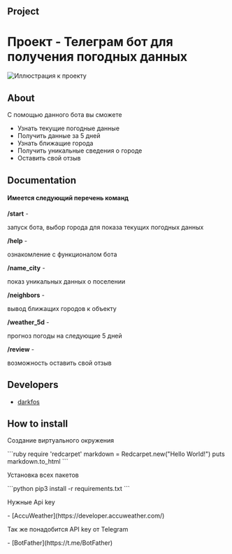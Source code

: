 ## Project
<h1>Проект - Телеграм бот для получения погодных данных</h1>

![Иллюстрация к проекту](https://github.com/darkfos/t_wthr/blob/main/Screenshot_1.png)

## About

<p>С помощью данного бота вы сможете</p>
<ul>
  <li>Узнать текущие погодные данные</li>
  <li>Получить данные за 5 дней</li>
  <li>Узнать ближащие города</li>
  <li>Получить уникальные сведения о городе</li>
  <li>Оставить свой отзыв</li>
</ul>

## Documentation

<h4>Имеется следующий перечень команд</h4>
<b>/start</b> - <p>запуск бота, выбор города для показа текущих погодных данных</p>
<b>/help</b> - <p>ознакомление с функционалом бота</p>
<b>/name_city</b> - <p>показ уникальных данных о поселении</p>
<b>/neighbors</b> -<p>вывод ближащих городов к объекту</p>
<b>/weather_5d</b> - <p>прогноз погоды на следующие 5 дней</p>
<b>/review</b> - <p>возможность оставить свой отзыв</p>

## Developers

- [darkfos](https://github.com/darkfos)

## How to install
<p>Создание виртуального окружения</p>
```ruby
require 'redcarpet'
markdown = Redcarpet.new("Hello World!")
puts markdown.to_html
```

<p>Установка всех пакетов</p>
```python
pip3 install -r requirements.txt
```

<p>Нужные Api key</p>
- [AccuWeather](https://developer.accuweather.com/)
<p>Так же понадобится API key от Telegram</p>
- [BotFather](https://t.me/BotFather)

